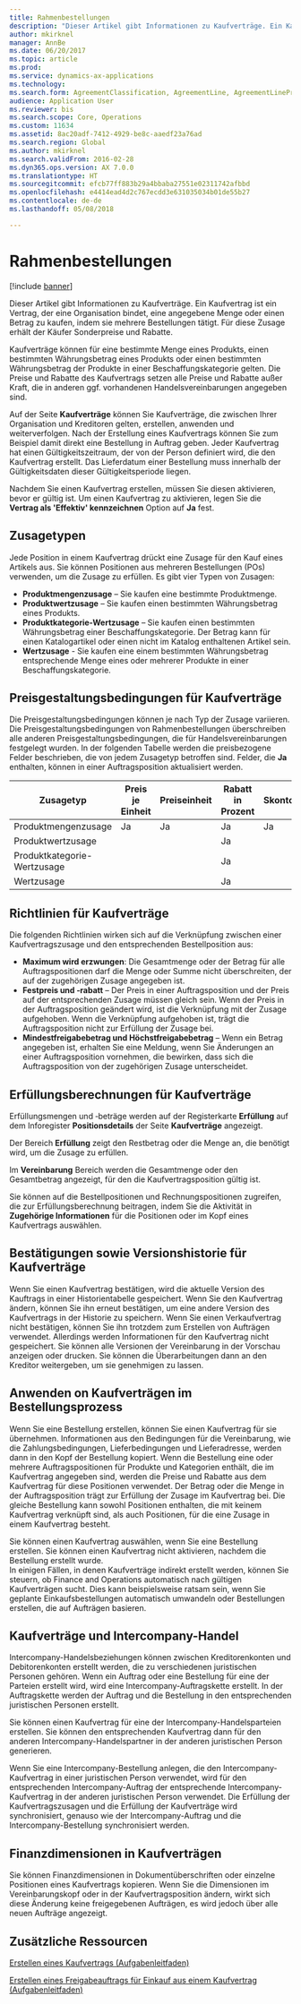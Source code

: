 ```yaml
---
title: Rahmenbestellungen
description: "Dieser Artikel gibt Informationen zu Kaufverträge. Ein Kaufvertrag ist ein Vertrag, der eine Organisation bindet, eine angegebene Menge oder einen Betrag zu kaufen, indem sie mehrere Bestellungen tätigt. Für diese Zusage erhält der Käufer Sonderpreise und Rabatte."
author: mkirknel
manager: AnnBe
ms.date: 06/20/2017
ms.topic: article
ms.prod: 
ms.service: dynamics-ax-applications
ms.technology: 
ms.search.form: AgreementClassification, AgreementLine, AgreementLinePrompt, PurchAgreement, PurchAgreementCreate, PurchAgreementGenerateReleaseOrder, PurchAgreementHistory, PurchAgreementInvoiceJournal
audience: Application User
ms.reviewer: bis
ms.search.scope: Core, Operations
ms.custom: 11634
ms.assetid: 8ac20adf-7412-4929-be8c-aaedf23a76ad
ms.search.region: Global
ms.author: mkirknel
ms.search.validFrom: 2016-02-28
ms.dyn365.ops.version: AX 7.0.0
ms.translationtype: HT
ms.sourcegitcommit: efcb77ff883b29a4bbaba27551e02311742afbbd
ms.openlocfilehash: e4414ead4d2c767ecdd3e631035034b01de55b27
ms.contentlocale: de-de
ms.lasthandoff: 05/08/2018

---
```


# <a name="purchase-agreements"></a>Rahmenbestellungen

[!include [banner](../includes/banner.md)]

Dieser Artikel gibt Informationen zu Kaufverträge. Ein Kaufvertrag ist ein Vertrag, der eine Organisation bindet, eine angegebene Menge oder einen Betrag zu kaufen, indem sie mehrere Bestellungen tätigt. Für diese Zusage erhält der Käufer Sonderpreise und Rabatte. 

Kaufverträge können für eine bestimmte Menge eines Produkts, einen bestimmten Währungsbetrag eines Produkts oder einen bestimmten Währungsbetrag der Produkte in einer Beschaffungskategorie gelten. Die Preise und Rabatte des Kaufvertrags setzen alle Preise und Rabatte außer Kraft, die in anderen ggf. vorhandenen Handelsvereinbarungen angegeben sind.  

Auf der Seite **Kaufverträge** können Sie Kaufverträge, die zwischen Ihrer Organisation und Kreditoren gelten, erstellen, anwenden und weiterverfolgen. Nach der Erstellung eines Kaufvertrags können Sie zum Beispiel damit direkt eine Bestellung in Auftrag geben. Jeder Kaufvertrag hat einen Gültigkeitszeitraum, der von der Person definiert wird, die den Kaufvertrag erstellt. Das Lieferdatum einer Bestellung muss innerhalb der Gültigkeitsdaten dieser Gültigkeitsperiode liegen.  

Nachdem Sie einen Kaufvertrag erstellen, müssen Sie diesen aktivieren, bevor er gültig ist. Um einen Kaufvertrag zu aktivieren, legen Sie die **Vertrag als 'Effektiv' kennzeichnen** Option auf **Ja** fest.

## <a name="commitment-types"></a>Zusagetypen
Jede Position in einem Kaufvertrag drückt eine Zusage für den Kauf eines Artikels aus. Sie können Positionen aus mehreren Bestellungen (POs) verwenden, um die Zusage zu erfüllen. Es gibt vier Typen von Zusagen:

-   **Produktmengenzusage** – Sie kaufen eine bestimmte Produktmenge.
-   **Produktwertzusage** – Sie kaufen einen bestimmten Währungsbetrag eines Produkts.
-   **Produktkategorie-Wertzusage** – Sie kaufen einen bestimmten Währungsbetrag einer Beschaffungskategorie. Der Betrag kann für einen Katalogartikel oder einen nicht im Katalog enthaltenen Artikel sein.
-   **Wertzusage** - Sie kaufen eine einem bestimmten Währungsbetrag entsprechende Menge eines oder mehrerer Produkte in einer Beschaffungskategorie.

## <a name="pricing-terms-for-purchase-agreements"></a>Preisgestaltungsbedingungen für Kaufverträge
Die Preisgestaltungsbedingungen können je nach Typ der Zusage variieren. Die Preisgestaltungsbedingungen von Rahmenbestellungen überschreiben alle anderen Preisgestaltungsbedingungen, die für Handelsvereinbarungen festgelegt wurden. In der folgenden Tabelle werden die preisbezogene Felder beschrieben, die von jedem Zusagetyp betroffen sind. Felder, die **Ja** enthalten, können in einer Auftragsposition aktualisiert werden.

| Zusagetyp                   | Preis je Einheit | Preiseinheit | Rabatt in Prozent | Skontobetrag |
|-----------------------------------|------------|------------|------------------|----------------------|
| Produktmengenzusage       | Ja        | Ja        | Ja              | Ja                  |
| Produktwertzusage          |            |            | Ja              |                      |
| Produktkategorie-Wertzusage |            |            | Ja              |                      |
| Wertzusage                  |            |            | Ja              |                      |

## <a name="policies-for-purchase-agreements"></a>Richtlinien für Kaufverträge
Die folgenden Richtlinien wirken sich auf die Verknüpfung zwischen einer Kaufvertragszusage und den entsprechenden Bestellposition aus:

-   **Maximum wird erzwungen**: Die Gesamtmenge oder der Betrag für alle Auftragspositionen darf die Menge oder Summe nicht überschreiten, der auf der zugehörigen Zusage angegeben ist.
-   **Festpreis und ‑rabatt** – Der Preis in einer Auftragsposition und der Preis auf der entsprechenden Zusage müssen gleich sein. Wenn der Preis in der Auftragsposition geändert wird, ist die Verknüpfung mit der Zusage aufgehoben. Wenn die Verknüpfung aufgehoben ist, trägt die Auftragsposition nicht zur Erfüllung der Zusage bei.
-   **Mindestfreigabebetrag und Höchstfreigabebetrag** – Wenn ein Betrag angegeben ist, erhalten Sie eine Meldung, wenn Sie Änderungen an einer Auftragsposition vornehmen, die bewirken, dass sich die Auftragsposition von der zugehörigen Zusage unterscheidet.

## <a name="fulfillment-calculations-for-purchase-agreements"></a>Erfüllungsberechnungen für Kaufverträge
Erfüllungsmengen und ‑beträge werden auf der Registerkarte **Erfüllung** auf dem Inforegister **Positionsdetails** der Seite **Kaufverträge** angezeigt.  

Der Bereich **Erfüllung** zeigt den Restbetrag oder die Menge an, die benötigt wird, um die Zusage zu erfüllen.  

Im **Vereinbarung** Bereich werden die Gesamtmenge oder den Gesamtbetrag angezeigt, für den die Kaufvertragsposition gültig ist.  

Sie können auf die Bestellpositionen und Rechnungspositionen zugreifen, die zur Erfüllungsberechnung beitragen, indem Sie die Aktivität in **Zugehörige Informationen** für die Positionen oder im Kopf eines Kaufvertrags auswählen.

## <a name="confirmations-and-version-history-for-purchase-agreements"></a>Bestätigungen sowie Versionshistorie für Kaufverträge
Wenn Sie einen Kaufvertrag bestätigen, wird die aktuelle Version des Kauftrags in einer Historientabelle gespeichert. Wenn Sie den Kaufvertrag ändern, können Sie ihn erneut bestätigen, um eine andere Version des Kaufvertrags in der Historie zu speichern. Wenn Sie einen Verkaufvertrag nicht bestätigen, können Sie ihn trotzdem zum Erstellen von Aufträgen verwendet. Allerdings werden Informationen für den Kaufvertrag nicht gespeichert. Sie können alle Versionen der Vereinbarung in der Vorschau anzeigen oder drucken. Sie können die Überarbeitungen dann an den Kreditor weitergeben, um sie genehmigen zu lassen.

## <a name="applying-purchase-agreements-in-the-ordering-process"></a>Anwenden on Kaufverträgen im Bestellungsprozess
Wenn Sie eine Bestellung erstellen, können Sie einen Kaufvertrag für sie übernehmen. Informationen aus den Bedingungen für die Vereinbarung, wie die Zahlungsbedingungen, Lieferbedingungen und Lieferadresse, werden dann in den Kopf der Bestellung kopiert. Wenn die Bestellung eine oder mehrere Auftragspositionen für Produkte und Kategorien enthält, die im Kaufvertrag angegeben sind, werden die Preise und Rabatte aus dem Kaufvertrag für diese Positionen verwendet. Der Betrag oder die Menge in der Auftragsposition trägt zur Erfüllung der Zusage im Kaufvertrag bei. Die gleiche Bestellung kann sowohl Positionen enthalten, die mit keinem Kaufvertrag verknüpft sind, als auch Positionen, für die eine Zusage in einem Kaufvertrag besteht.  

Sie können einen Kaufvertrag auswählen, wenn Sie eine Bestellung erstellen. Sie können einen Kaufvertrag nicht aktivieren, nachdem die Bestellung erstellt wurde.  
In einigen Fällen, in denen Kaufverträge indirekt erstellt werden, können Sie steuern, ob Finance and Operations automatisch nach gültigen Kaufverträgen sucht. Dies kann beispielsweise ratsam sein, wenn Sie geplante Einkaufsbestellungen automatisch umwandeln oder Bestellungen erstellen, die auf Aufträgen basieren.

## <a name="purchase-agreements-and-intercompany-trade"></a>Kaufverträge und Intercompany-Handel
Intercompany-Handelsbeziehungen können zwischen Kreditorenkonten und Debitorenkonten erstellt werden, die zu verschiedenen juristischen Personen gehören. Wenn ein Auftrag oder eine Bestellung für eine der Parteien erstellt wird, wird eine Intercompany-Auftragskette erstellt. In der Auftragskette werden der Auftrag und die Bestellung in den entsprechenden juristischen Personen erstellt.  

Sie können einen Kaufvertrag für eine der Intercompany-Handelsparteien erstellen. Sie können den entsprechenden Kaufvertrag dann für den anderen Intercompany-Handelspartner in der anderen juristischen Person generieren.  

Wenn Sie eine Intercompany-Bestellung anlegen, die den Intercompany-Kaufvertrag in einer juristischen Person verwendet, wird für den entsprechenden Intercompany-Auftrag der entsprechende Intercompany-Kaufvertrag in der anderen juristischen Person verwendet. Die Erfüllung der Kaufvertragszusagen und die Erfüllung der Kaufverträge wird synchronisiert, genauso wie der Intercompany-Auftrag und die Intercompany-Bestellung synchronisiert werden.

## <a name="financial-dimensions-on-purchase-agreements"></a>Finanzdimensionen in Kaufverträgen
Sie können Finanzdimensionen in Dokumentüberschriften oder einzelne Positionen eines Kaufvertrags kopieren. Wenn Sie die Dimensionen im Vereinbarungskopf oder in der Kaufvertragsposition ändern, wirkt sich diese Änderung keine freigegebenen Aufträgen, es wird jedoch über alle neuen Aufträge angezeigt.

<a name="additional-resources"></a>Zusätzliche Ressourcen
--------

[Erstellen eines Kaufvertrags (Aufgabenleitfaden)](tasks/create-purchase-agreement.md)

[Erstellen eines Freigabeauftrags für Einkauf aus einem Kaufvertrag (Aufgabenleitfaden)](tasks/create-purchase-release-order-purchase-agreement.md)




